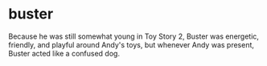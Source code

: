 # buster
Because he was still somewhat young in Toy Story 2, Buster was energetic, friendly, and playful around Andy's toys, but whenever Andy was present, Buster acted like a confused dog.
